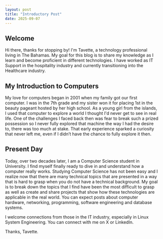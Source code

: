 ```yaml
---
layout: post
title: "Introductory Post"
date: 2025-09-07
---
```


## Welcome

Hi there, thanks for stopping by! I'm Tavette, a technology professional living in The Bahamas. My goal for this blog is to share my knowledge as I learn and become proficient in different technologies. I have worked as IT Support in the hospitality industry and currently transitioning into the Healthcare industry.

## My Introduction to Computers
My love for computers began in 2001 when my family got our first computer. I was in the 7th grade and my sister won it for placing 1st in the beauty pageant hosted by her high school. As a young girl from the islands, I used that computer to explore a world I thought I'd never get to see in real life. One of the challenges I faced back then was fear to break such a prized possession so I never fully explored that machine the way I had the desire to, there was too much at stake. That early experience sparked a curiosity that never left me, even if I didn’t have the chance to fully explore it then.

## Present Day
Today, over two decades later, I am a Computer Science student in University. I find myself finally ready to dive in and understand how a computer really works. Studying Computer Science has not been easy and I realize now that there are many technical topics that are presented in a way that is hard to grasp when you do not have a technical background. My goal is to break down the topics that I find have been the most difficult to grasp as well as create and share projects that show how these technologies are applicable in the real world. You can expect posts about computer hardware, networking, programming, software engineering and database systems.

I welcome connections from those in the IT industry, especially in Linux System Engineering. You can connect with me on X or LinkedIn.

Thanks, Tavette.
